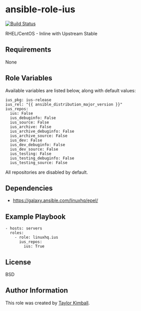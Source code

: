 # ansible-role-ius

[![Build Status](https://travis-ci.org/linuxhq/ansible-role-ius.svg?branch=master)](https://travis-ci.org/linuxhq/ansible-role-ius)

RHEL/CentOS - Inline with Upstream Stable

## Requirements

None

## Role Variables

Available variables are listed below, along with default values:

    ius_pkg: ius-release
    ius_rel: "{{ ansible_distribution_major_version }}"
    ius_repos:
      ius: False
      ius_debuginfo: False
      ius_source: False
      ius_archive: False
      ius_archive_debuginfo: False
      ius_archive_source: False
      ius_dev: False
      ius_dev_debuginfo: False
      ius_dev_source: False
      ius_testing: False
      ius_testing_debuginfo: False
      ius_testing_source: False

All repositories are disabled by default.

## Dependencies

 * https://galaxy.ansible.com/linuxhq/epel/

## Example Playbook

    - hosts: servers
      roles:
        - role: linuxhq.ius
          ius_repos:
            ius: True

## License

BSD

## Author Information

This role was created by [Taylor Kimball](http://www.linuxhq.org).
